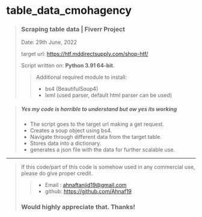 # table_data_cmohagency

> ### Scraping table data | Fiverr Project
> Date: 29th June, 2022
>
> target url: <https://htf.mddirectsupply.com/shop-htf/>
>
> Script written on: **Python 3.91 64-bit**. 
>> Additional required module to install: 
>> - bs4 (BeautifulSoup4)
>> - lxml (used parser, default html parser can be used)
>

> ##### Yes my code is horrible to understand but ow yes its working
> - The script goes to the target url making a get request. 
> - Creates a soup object using  bs4.
> - Navigate through different data from the target table.
> - Stores data into a dictionary.
> - generates a json file with the data for further scalable use.


***


> If this code/part of this code is somehow used in any commercial use, please do give proper credit.
>> - Email : <ahnaftanjid19@gmail.com>
>> - github: <https://github.com/Ahnaf19>
>
> ### Would highly appreciate that. Thanks!
 